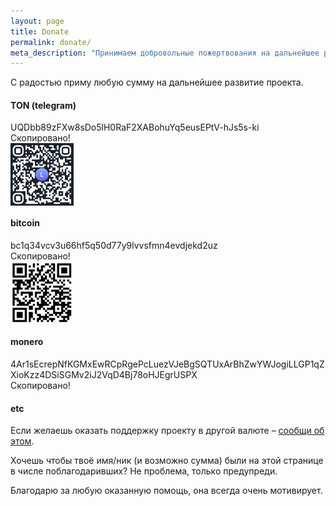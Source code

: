 ```yaml
---
layout: page
title: Donate
permalink: donate/
meta_description: "Принимаем добровольные пожертвования на дальнейшее развитие проекта"
---
```


С радостью приму любую сумму на дальнейшее развитие проекта.<br>

#### TON (telegram)
<div class="address-container">
    <div class="address-block" onclick="copyAddress(this)">
        UQDbb89zFXw8sDo5lH0RaF2XABohuYq5eusEPtV-hJs5s-ki
      <div class="tooltip">Скопировано!</div>
    </div>
</div>

<img src="/uploads/donate_ton.png" style="width: 20%; display: block; margin-left: 0;" />

#### bitcoin
<div class="address-container">
    <div class="address-block" onclick="copyAddress(this)">
      bc1q34vcv3u66hf5q50d77y9lvvsfmn4evdjekd2uz
      <div class="tooltip">Скопировано!</div>
    </div>
</div>

<img src="/uploads/donate_bitcoin.png" style="width: 20%; display: block; margin-left: 0;" />

#### monero
<div class="address-container">
    <div class="address-block" onclick="copyAddress(this)">
        4Ar1sEcrepNfKGMxEwRCpRgePcLuezVJeBgSQTUxArBhZwYWJogiLLGP1qZXioKzz4DSiSGMv2iJ2VqD4Bj78oHJEgrUSPX
      <div class="tooltip">Скопировано!</div>
    </div>
</div>

#### etc

Если желаешь оказать поддержку проекту в другой валюте – <a href="/about">сообщи об этом</a>.

Хочешь чтобы твоё имя/ник (и возможно сумма) были на этой странице в числе поблагодаривших? Не проблема, только предупреди.

Благодарю за любую оказанную помощь, она всегда очень мотивирует. 
